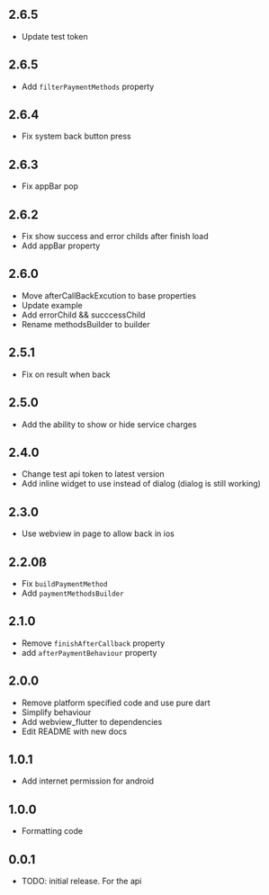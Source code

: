 ## 2.6.5

* Update test token

## 2.6.5

* Add `filterPaymentMethods` property

## 2.6.4

* Fix system back button press

## 2.6.3

* Fix appBar pop

## 2.6.2

* Fix show success and error childs after finish load
* Add appBar property

## 2.6.0

* Move afterCallBackExcution to base properties
* Update example
* Add errorChild && succcessChild 
* Rename methodsBuilder to builder

## 2.5.1

* Fix on result when back

## 2.5.0

* Add the ability to show or hide service charges

## 2.4.0

* Change test api token to latest version
* Add inline widget to use instead of dialog (dialog is still working)

## 2.3.0

* Use webview in page to allow back in ios

## 2.2.0ß

* Fix `buildPaymentMethod`
* Add `paymentMethodsBuilder`

## 2.1.0

* Remove `finishAfterCallback` property
* add `afterPaymentBehaviour` property

## 2.0.0

* Remove platform specified code and use pure dart
* Simplify behaviour
* Add webview_flutter to dependencies
* Edit README with new docs

## 1.0.1

* Add internet permission for android

## 1.0.0

* Formatting code

## 0.0.1

* TODO: initial release. For the api
